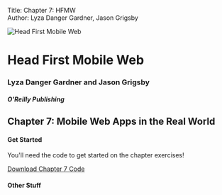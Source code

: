 Title: Chapter 7: HFMW  
Author: Lyza Danger Gardner, Jason Grigsby  

![Head First Mobile Web](../images/hfmw-cover.jpg)
# Head First Mobile Web
### Lyza Danger Gardner and Jason Grigsby
##### O'Reilly Publishing

## Chapter 7: Mobile Web Apps in the Real World

#### Get Started
You'll need the code to get started on the chapter exercises!

[Download Chapter 7 Code](chapter7.zip "download")

#### Other Stuff